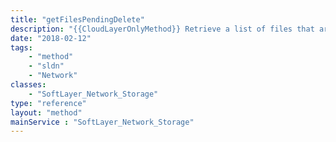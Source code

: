 ```yaml
---
title: "getFilesPendingDelete"
description: "{{CloudLayerOnlyMethod}} Retrieve a list of files that are pending deletion in a Storage account's recycle bin. Files in an account's recycle bin may either be restored to the account's root directory or permanently deleted. This method does not download file content. "
date: "2018-02-12"
tags:
    - "method"
    - "sldn"
    - "Network"
classes:
    - "SoftLayer_Network_Storage"
type: "reference"
layout: "method"
mainService : "SoftLayer_Network_Storage"
---
```

